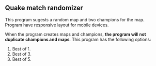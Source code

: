 ## **Quake match randomizer**

This program sugests a random map and two champions for the map.
Program have responsive layout for mobile devices.

When the program creates maps and champions, **the program will not duplicate champions and maps**.
This program has the following options:

1.  Best of 1.
2.  Best of 3.
3.  Best of 5.
